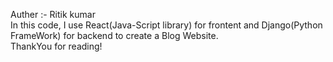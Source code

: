 Auther :- Ritik kumar
<br>
In this code, I use React(Java-Script library) for frontent and Django(Python FrameWork) for backend to create a Blog Website.
<br>
ThankYou for reading!
